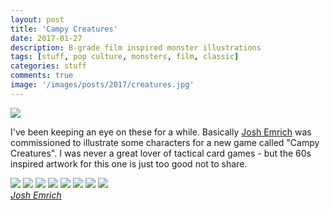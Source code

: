 ```yaml
---
layout: post
title: 'Campy Creatures'
date: 2017-01-27
description: B-grade film inspired monster illustrations
tags: [stuff, pop culture, monsters, film, classic]
categories: stuff
comments: true
image: '/images/posts/2017/creatures.jpg'
---
```

![](/images/posts/2017/creatures.jpg)

I've been keeping an eye on these for a while. Basically [Josh Emrich](https://dribbble.com/emrichoffice) was commissioned to illustrate some characters for a new game called "Campy Creatures". I was never a great lover of tactical card games - but the 60s inspired artwork for this one is just too good not to share.

<div class="gallery-box">
  <div class="gallery">
  	<img src="/images/posts/2017/creatures-1.jpg" loading="lazy">
  	<img src="/images/posts/2017/creatures-2.jpg" loading="lazy">
  	<img src="/images/posts/2017/creatures-3.jpg" loading="lazy">
  	<img src="/images/posts/2017/creatures-4.jpg" loading="lazy">
  	<img src="/images/posts/2017/creatures-5.jpg" loading="lazy">
  	<img src="/images/posts/2017/creatures-6.jpg" loading="lazy">
  	<img src="/images/posts/2017/creatures-7.jpg" loading="lazy">
  	<img src="/images/posts/2017/creatures-8.jpg" loading="lazy">
  </div>
  <em><a href="https://dribbble.com/emrichoffice" target="_blank">Josh Emrich</a></em>
</div>